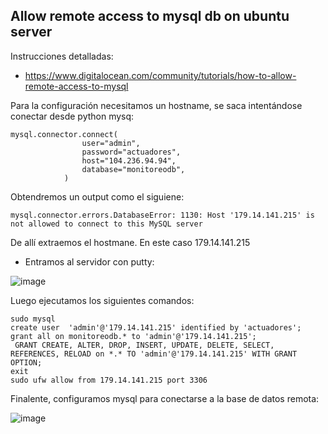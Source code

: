 ## Allow remote access to mysql db on ubuntu server

Instrucciones detalladas:
- https://www.digitalocean.com/community/tutorials/how-to-allow-remote-access-to-mysql

Para la configuración necesitamos un hostname, se saca intentándose conectar desde python mysq:
```
mysql.connector.connect(
                user="admin",
                password="actuadores",
                host="104.236.94.94",
                database="monitoreodb",
            )
```
Obtendremos un output como el siguiene:
```
mysql.connector.errors.DatabaseError: 1130: Host '179.14.141.215' is not allowed to connect to this MySQL server

```
De allí extraemos el hostmane. En este caso 179.14.141.215

- Entramos al servidor con putty:

![image](https://user-images.githubusercontent.com/37352122/139784925-99fe37e6-cfe3-4931-8d01-ac60bc84d1b0.png)

Luego ejecutamos los siguientes comandos:
```
sudo mysql
create user  'admin'@'179.14.141.215' identified by 'actuadores';
grant all on monitoreodb.* to 'admin'@'179.14.141.215';
 GRANT CREATE, ALTER, DROP, INSERT, UPDATE, DELETE, SELECT, REFERENCES, RELOAD on *.* TO 'admin'@'179.14.141.215' WITH GRANT OPTION;
exit
sudo ufw allow from 179.14.141.215 port 3306
```
Finalente, configuramos mysql para conectarse a la base de datos remota:

![image](https://user-images.githubusercontent.com/37352122/139785496-d070dc6e-c4b8-4b7a-8e80-38ac89445d66.png)
